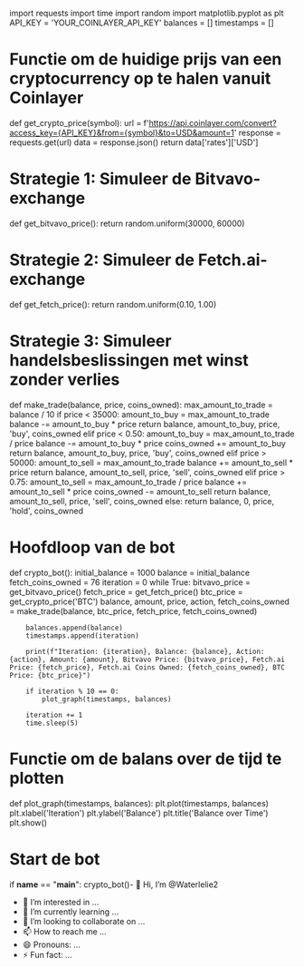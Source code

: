 import requests
import time
import random
import matplotlib.pyplot as plt
API_KEY = 'YOUR_COINLAYER_API_KEY'
balances = []
timestamps = []
# Functie om de huidige prijs van een cryptocurrency op te halen vanuit Coinlayer
def get_crypto_price(symbol):
    url = f'https://api.coinlayer.com/convert?access_key={API_KEY}&from={symbol}&to=USD&amount=1'
    response = requests.get(url)
    data = response.json()
    return data['rates']['USD']
# Strategie 1: Simuleer de Bitvavo-exchange
def get_bitvavo_price():
    return random.uniform(30000, 60000)
# Strategie 2: Simuleer de Fetch.ai-exchange
def get_fetch_price():
    return random.uniform(0.10, 1.00)
# Strategie 3: Simuleer handelsbeslissingen met winst zonder verlies
def make_trade(balance, price, coins_owned):
    max_amount_to_trade = balance / 10
    if price < 35000:
        amount_to_buy = max_amount_to_trade
        balance -= amount_to_buy * price
        return balance, amount_to_buy, price, 'buy', coins_owned
    elif price < 0.50:
        amount_to_buy = max_amount_to_trade / price
        balance -= amount_to_buy * price
        coins_owned += amount_to_buy
        return balance, amount_to_buy, price, 'buy', coins_owned
    elif price > 50000:
        amount_to_sell = max_amount_to_trade
        balance += amount_to_sell * price
        return balance, amount_to_sell, price, 'sell', coins_owned
    elif price > 0.75:
        amount_to_sell = max_amount_to_trade / price
        balance += amount_to_sell * price
        coins_owned -= amount_to_sell
        return balance, amount_to_sell, price, 'sell', coins_owned
    else:
        return balance, 0, price, 'hold', coins_owned
# Hoofdloop van de bot
def crypto_bot():
    initial_balance = 1000
    balance = initial_balance
    fetch_coins_owned = 76
    iteration = 0
    while True:
        bitvavo_price = get_bitvavo_price()
        fetch_price = get_fetch_price()
        btc_price = get_crypto_price('BTC')
        balance, amount, price, action, fetch_coins_owned = make_trade(balance, btc_price, fetch_price, fetch_coins_owned)
        
        balances.append(balance)
        timestamps.append(iteration)
        
        print(f"Iteration: {iteration}, Balance: {balance}, Action: {action}, Amount: {amount}, Bitvavo Price: {bitvavo_price}, Fetch.ai Price: {fetch_price}, Fetch.ai Coins Owned: {fetch_coins_owned}, BTC Price: {btc_price}")
        
        if iteration % 10 == 0:
            plot_graph(timestamps, balances)
        
        iteration += 1
        time.sleep(5)
# Functie om de balans over de tijd te plotten
def plot_graph(timestamps, balances):
    plt.plot(timestamps, balances)
    plt.xlabel('Iteration')
    plt.ylabel('Balance')
    plt.title('Balance over Time')
    plt.show()
# Start de bot
if __name__ == "__main__":
    crypto_bot()- 👋 Hi, I’m @Waterlelie2
- 👀 I’m interested in ...
- 🌱 I’m currently learning ...
- 💞️ I’m looking to collaborate on ...
- 📫 How to reach me ...
- 😄 Pronouns: ...
- ⚡ Fun fact: ...

<!---
Waterlelie2/Waterlelie2 is a ✨ special ✨ repository because its `README.md` (this file) appears on your GitHub profile.
You can click the Preview link to take a look at your changes.
--->
